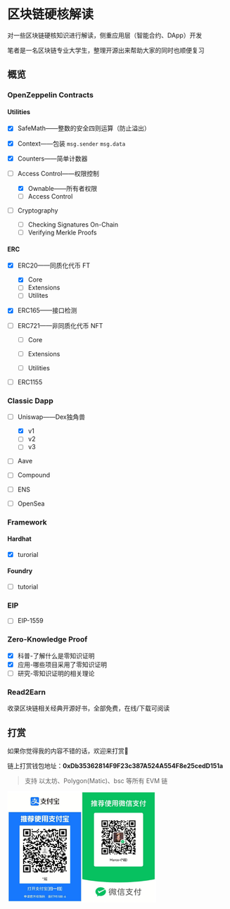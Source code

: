 # 区块链硬核解读

对一些区块链硬核知识进行解读，侧重应用层（智能合约、DApp）开发

笔者是一名区块链专业大学生，整理开源出来帮助大家的同时也顺便复习

## 概览

### OpenZeppelin Contracts

#### Utilities

- [x] SafeMath——整数的安全四则运算（防止溢出）

- [x] Context——包装 `msg.sender` `msg.data`

- [x] Counters——简单计数器

- [ ] Access Control——权限控制
  
  - [x] Ownable——所有者权限
  - [ ] Access Control

- [ ] Cryptography
  
  - [ ] Checking Signatures On-Chain
  - [ ] Verifying Merkle Proofs

#### ERC

- [x] ERC20——同质化代币 FT

  - [x] Core
  - [ ] Extensions
  - [ ] Utilites

- [x] ERC165——接口检测

- [ ] ERC721——非同质化代币 NFT

  - [ ] Core

  - [ ] Extensions

  - [ ] Utilities

- [ ] ERC1155

### Classic Dapp

- [ ] Uniswap——Dex独角兽

  - [x] v1
  - [ ] v2
  - [ ] v3

- [ ] Aave

- [ ] Compound

- [ ] ENS

- [ ] OpenSea

### Framework

#### Hardhat

- [x] turorial

#### Foundry

- [ ] tutorial

### EIP

- [ ] EIP-1559

### Zero-Knowledge Proof

- [x] 科普-了解什么是零知识证明
- [x] 应用-哪些项目采用了零知识证明
- [ ] 研究-零知识证明的相关理论

### Read2Earn

收录区块链相关经典开源好书，全部免费，在线/下载可阅读

## 打赏

如果你觉得我的内容不错的话，欢迎来打赏🤣

链上打赏钱包地址：**0xDb35362814F9F23c387A524A554F8e25cedD151a**

> 支持 以太坊、Polygon(Matic)、bsc 等所有 EVM 链

<img src="img/donate.jpg" alt="donate" style="zoom:33%"/>
